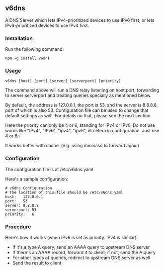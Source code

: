 v6dns
------
A DNS Server which lets IPv4-prioritized devices to use IPv6 first, or lets IPv6-prioritized devices to use IPv4 first.

### Installation

Run the following command:

```
npm -g install v6dns
```

### Usage

```
v6dns [host] [port] [server] [serverport] [priority]
```
The command above will run a DNS relay listening on host:port, forwarding to server:serverport and treating queries specially as mentioned below.

By default, the address is 127.0.0.1, the port is 53, and the server is 8.8.8.8, port of which is also 53. Configuration file can be used to change that default settings as well. For details on that, please see the next section.

Here the priority can only be 4 or 6, standing for IPv4 or IPv6. Do not use words like "IPv4", "IPv6", "ipv4", "ipv6", et cetera in configuration. Just use 4 or 6~

It works better with cache. (e.g. using dnsmasq to forward again)

### Configuration
The configuration file is at /etc/v6dns.yaml

Here's a sample configuration:
```
# v6dns Configuration
# The location of this file should be /etc/v6dns.yaml
host:	127.0.0.1
port:	53
server:	8.8.8.8
serverport:	53
priority:	6
```

### Procedure

Here's how it works (when IPv6 is set as priority. IPv4 is similar):

 * If it's a type A query, send an AAAA query to upstream DNS server
 * If there's an AAAA record, forward it to client; if not, send the A query
 * For other types of queries, redirect to upstream DNS server as well
 * Send the result to client
